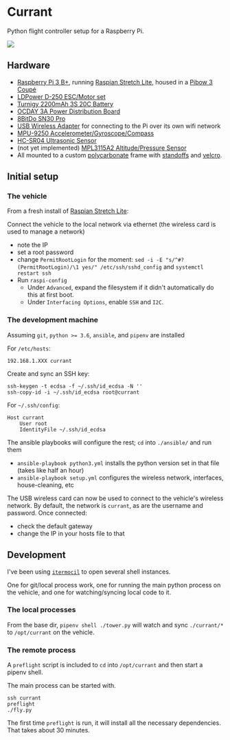 # Currant

Python flight controller setup for a Raspberry Pi.

<img src="https://gitlab.com/b1tzky/currant/raw/master/image.jpg">

## Hardware

- [Raspberry Pi 3 B+](https://www.raspberrypi.org/products/raspberry-pi-3-model-b-plus/), running [Raspian Stretch Lite](https://www.raspberrypi.org/downloads/raspbian/), housed in a [Pibow 3 Coupé](https://shop.pimoroni.com/products/pibow-coupe-for-raspberry-pi-3-b-plus)
- [LDPower D-250 ESC/Motor set](https://hobbyking.com/en_us/ldpower-d250-2-multicopter-power-system-2206-1900kv-6-x-3-4-pack.html)
- [Turnigy 2200mAh 3S 20C Battery](https://hobbyking.com/en_us/turnigy-2200mah-3s-25c-lipo-pack.html)
- [OCDAY 3A Power Distribution Board](https://www.amazon.com/gp/product/B01IOHWHI8)
- [8BitDo SN30 Pro](http://www.8bitdo.com/sn30-pro-g-classic-or-sn30-pro-sn/)
- [USB Wireless Adapter](https://www.edimax.com/edimax/merchandise/merchandise_detail/data/edimax/global/wireless_adapters_n150/ew-7811un) for connecting to the Pi over its own wifi network
- [MPU-9250 Accelerometer/Gyroscope/Compass](https://www.amazon.com/gp/product/B01I1J0Z7Y)
- [HC-SR04 Ultrasonic Sensor](https://www.sparkfun.com/products/13959)
- (not yet implemented) [MPL3115A2 Altitude/Pressure Sensor](https://www.sparkfun.com/products/11084)
- All mounted to a custom [polycarbonate](https://www.amazon.com/gp/product/B000G6SJS8) frame with [standoffs](https://www.amazon.com/gp/product/B01DD07PTW) and [velcro](https://www.amazon.com/gp/product/B01JNZ4R4W).


## Initial setup

### The vehicle

From a fresh install of [Raspian Stretch Lite](https://www.raspberrypi.org/downloads/raspbian/):

Connect the vehicle to the local network via ethernet (the wireless card is used to manage a network)

- note the IP
- set a root password
- change `PermitRootLogin` for the moment: `sed -i -E "s/^#?(PermitRootLogin)/\1 yes/" /etc/ssh/sshd_config` and `systemctl restart ssh`
- Run `raspi-config`
	- Under `Advanced`, expand the filesystem if it didn't automatically do this at first boot.
	- Under `Interfacing Options`, enable `SSH` and `I2C`.


### The development machine

Assuming `git`, `python >= 3.6`, `ansible`, and `pipenv` are installed

For `/etc/hosts`:

    192.168.1.XXX currant

Create and sync an SSH key:

    ssh-keygen -t ecdsa -f ~/.ssh/id_ecdsa -N ''
    ssh-copy-id -i ~/.ssh/id_ecdsa root@currant

For `~/.ssh/config`:

    Host currant
        User root
        IdentityFile ~/.ssh/id_ecdsa

The ansible playbooks will configure the rest; `cd` into `./ansible/` and run them

- `ansible-playbook python3.yml` installs the python version set in that file (takes like half an hour)
- `ansible-playbook setup.yml` configures the wireless network, interfaces, house-cleaning, etc

The USB wireless card can now be used to connect to the vehicle's wireless network.
By default, the network is `currant`, as are the username and password.
Once connected:
- check the default gateway
- change the IP in your hosts file to that

## Development

I've been using [`itermocil`](https://github.com/TomAnthony/itermocil) to open several shell instances.

One for git/local process work, one for running the main python process on the vehicle, and one for watching/syncing local code to it.

### The local processes

From the base dir, `pipenv shell ./tower.py` will watch and sync `./currant/*` to `/opt/currant` on the vehicle.

### The remote process

A `preflight` script is included to `cd` into `/opt/currant` and then start a pipenv shell.

The main process can be started with.

    ssh currant
    preflight
    ./fly.py

The first time `preflight` is run, it will install all the necessary dependencies. That takes about 30 minutes.

